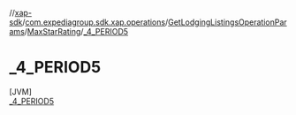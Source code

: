 //[xap-sdk](../../../../../index.md)/[com.expediagroup.sdk.xap.operations](../../../index.md)/[GetLodgingListingsOperationParams](../../index.md)/[MaxStarRating](../index.md)/[_4_PERIOD5](index.md)

# _4_PERIOD5

[JVM]\
[_4_PERIOD5](index.md)
